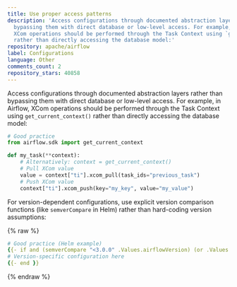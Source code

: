 ```yaml
---
title: Use proper access patterns
description: 'Access configurations through documented abstraction layers rather than
  bypassing them with direct database or low-level access. For example, in Airflow,
  XCom operations should be performed through the Task Context using `get_current_context()`
  rather than directly accessing the database model:'
repository: apache/airflow
label: Configurations
language: Other
comments_count: 2
repository_stars: 40858
---
```


Access configurations through documented abstraction layers rather than bypassing them with direct database or low-level access. For example, in Airflow, XCom operations should be performed through the Task Context using `get_current_context()` rather than directly accessing the database model:

```python
# Good practice
from airflow.sdk import get_current_context

def my_task(**context):
    # Alternatively: context = get_current_context()
    # Pull XCom value
    value = context["ti"].xcom_pull(task_ids="previous_task")
    # Push XCom value
    context["ti"].xcom_push(key="my_key", value="my_value")
```

For version-dependent configurations, use explicit version comparison functions (like `semverCompare` in Helm) rather than hard-coding version assumptions:

{% raw %}
```yaml
# Good practice (Helm example)
{{- if and (semverCompare "<3.0.0" .Values.airflowVersion) (or .Values.webserver.webserverConfig .Values.webserver.webserverConfigConfigMapName) }}
# Version-specific configuration here
{{- end }}
```
{% endraw %}
